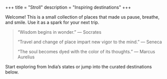 +++
title = "Stroll"
description = "Inspiring destinations"
+++

Welcome! This is a small collection of places that made us pause, breathe, and smile. Use it as a spark for your next trip.

> “Wisdom begins in wonder.” — Socrates
>
> “Travel and change of place impart new vigor to the mind.” — Seneca
>
> “The soul becomes dyed with the color of its thoughts.” — Marcus Aurelius

Start exploring from India’s states or jump into the curated destinations below.
